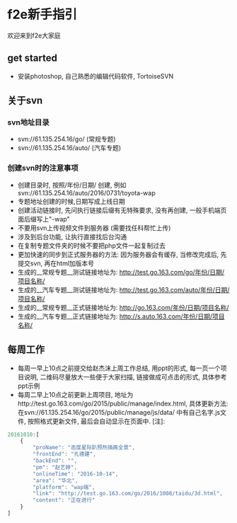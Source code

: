 # f2e新手指引  
欢迎来到f2e大家庭  
## get started
- 安装photoshop, 自己熟悉的编辑代码软件, TortoiseSVN  

## 关于svn  

### svn地址目录
- svn://61.135.254.16/go/ (常规专题)  
- svn://61.135.254.16/auto/ (汽车专题)

### 创建svn时的注意事项
- 创建目录时, 按照/年份/日期/ 创建, 例如svn://61.135.254.16/auto/2016/0731/toyota-wap  
- 专题地址创建的时候,日期写成上线日期  
- 创建活动链接时, 先问执行链接后缀有无特殊要求, 没有再创建, 一般手机端页面后缀写上"-wap"  
- 不要用svn上传视频文件到服务器 (需要找任科帮忙上传)  
- 涉及到后台功能, 让执行直接找后台沟通  
- 在复制专题文件夹的时候不要把php文件一起复制过去  
- 更加快速的同步到正式服务器的方法: 因为服务器会有缓存, 当修改完成后, 先提交svn, 再在html加版本号  
- 生成的__常规专题__测试链接地址为: http://test.go.163.com/go/年份/日期/项目名称/  
- 生成的__汽车专题__测试链接地址为: http://test.go.163.com/auto/年份/日期/项目名称/
- 生成的__常规专题__正式链接地址为: http://go.163.com/年份/日期/项目名称/  
- 生成的__汽车专题__正式链接地址为: http://s.auto.163.com/年份/日期/项目名称/  

## 每周工作
- 每周一早上10点之前提交给赵杰沫上周工作总结, 用ppt的形式, 每一页一个项目说明, 二维码尽量放大一些便于大家扫描, 链接做成可点击的形式, 具体参考ppt示例  
- 每周二早上10点之前更新上周项目, 地址为http://test.go.163.com/go/2015/public/manage/index.html, 具体更新方法: 在svn://61.135.254.16/go/2015/public/manage/js/data/ 中有自己名字.js文件, 按照格式更新文件, 最后会自动显示在页面中. [注]:  
```js
20161010:[
	{
		"proName": "态度星际趴预热插画全景",
		"frontEnd": "孔德建",
		"backEnd": "",
		"pm": "赵艺婷",
		"onlineTime": "2016-10-14",
		"area": "华北",
		"platform": "wap端",
		"link": "http://test.go.163.com/go/2016/1008/taidu/3d.html",
		"content": "正在进行"
	}
]
```
